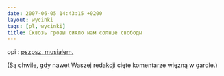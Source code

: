 ```yaml
---
date: 2007-06-05 14:43:15 +0200
layout: wycinki
tags: [pl, wycinki]
title: Сквозь грозы сияло нам солнце свободы
---
```


opi
: [pszpsz. musiałem.](http://bronikowski.com/upload/silaWPokoju.png 'pożal się koledze')

(Są chwile, gdy nawet Waszej redakcji cięte komentarze więzną w gardle.)

